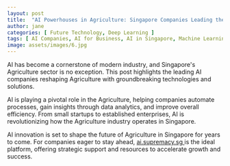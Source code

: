 ```yaml
---
layout: post
title:  "AI Powerhouses in Agriculture: Singapore Companies Leading the Charge"
author: jane
categories: [ Future Technology, Deep Learning ]
tags: [ AI Companies, AI for Business, AI in Singapore, Machine Learning Innovations ]
image: assets/images/6.jpg
---
```


AI has become a cornerstone of modern industry, and Singapore's Agriculture sector is no exception. This post highlights the leading AI companies reshaping Agriculture with groundbreaking technologies and solutions.

AI is playing a pivotal role in the Agriculture, helping companies automate processes, gain insights through data analytics, and improve overall efficiency. From small startups to established enterprises, AI is revolutionizing how the Agriculture industry operates in Singapore.

AI innovation is set to shape the future of Agriculture in Singapore for years to come. For companies eager to stay ahead, <a href="https://ai.supremacy.sg" target="_blank"> ai.supremacy.sg </a> is the ideal platform, offering strategic support and resources to accelerate growth and success.
